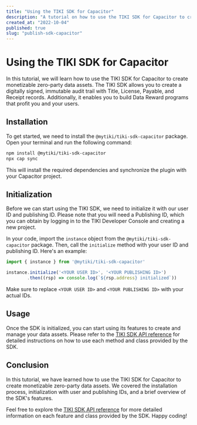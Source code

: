 ```yaml
---
title: "Using the TIKI SDK for Capacitor"
description: "A tutorial on how to use the TIKI SDK for Capacitor to create monetizable zero-party data assets."
created_at: "2022-10-04"
published: true
slug: "publish-sdk-capacitor"
---
```


# Using the TIKI SDK for Capacitor

In this tutorial, we will learn how to use the TIKI SDK for Capacitor to create monetizable zero-party data assets. The TIKI SDK allows you to create a digitally signed, immutable audit trail with Title, License, Payable, and Receipt records. Additionally, it enables you to build Data Reward programs that profit you and your users.

## Installation

To get started, we need to install the `@mytiki/tiki-sdk-capacitor` package. Open your terminal and run the following command:

```bash
npm install @mytiki/tiki-sdk-capacitor
npx cap sync
```

This will install the required dependencies and synchronize the plugin with your Capacitor project.

## Initialization

Before we can start using the TIKI SDK, we need to initialize it with our user ID and publishing ID. Please note that you will need a Publishing ID, which you can obtain by logging in to the TIKI Developer Console and creating a new project.

In your code, import the `instance` object from the `@mytiki/tiki-sdk-capacitor` package. Then, call the `initialize` method with your user ID and publishing ID. Here's an example:

```typescript
import { instance } from '@mytiki/tiki-sdk-capacitor'

instance.initialize('<YOUR USER ID>', '<YOUR PUBLISHING ID>')
        .then((rsp) => console.log(`${rsp.address} initialized`))
```

Make sure to replace `<YOUR USER ID>` and `<YOUR PUBLISHING ID>` with your actual IDs.

## Usage

Once the SDK is initialized, you can start using its features to create and manage your data assets. Please refer to the [TIKI SDK API reference](http://tiki-sdk-capacitor.mytiki.com) for detailed instructions on how to use each method and class provided by the SDK.

## Conclusion

In this tutorial, we have learned how to use the TIKI SDK for Capacitor to create monetizable zero-party data assets. We covered the installation process, initialization with user and publishing IDs, and a brief overview of the SDK's features.

Feel free to explore the [TIKI SDK API reference](http://tiki-sdk-capacitor.mytiki.com) for more detailed information on each feature and class provided by the SDK. Happy coding!